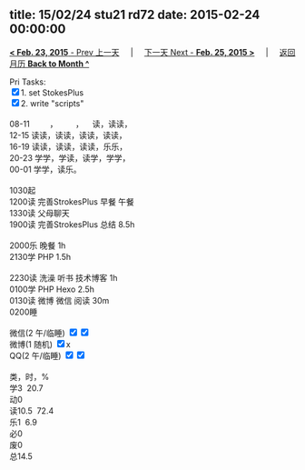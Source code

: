 title: 15/02/24 stu21 rd72
date: 2015-02-24 00:00:00
---
[**< Feb. 23, 2015** - Prev 上一天](/lifelogs/2015/02/d23.html) &nbsp; &nbsp; | &nbsp; &nbsp; [下一天 Next - **Feb. 25, 2015 >**](/lifelogs/2015/02/d25.html) &nbsp; &nbsp; |  &nbsp; &nbsp; [返回月历 **Back to Month ^**](/lifelogs/2015/02/index.html)
<br/><div>Pri Tasks:</div><div><div><input type="checkbox" checked="true"/>1. set StokesPlus</div><input type="checkbox" checked="true"/>2. write "scripts"<div><br/></div>08-11         ，        ，    读，读读，<br/>12-15 读读，读读，读读，读读，<br/>16-19 读读，读读，读读，乐乐，<br/>20-23 学学，学读，读学，学学，</div><div>00-01 学学，读乐。<br/><div><br/></div>1030起<br/>1200读 完善StrokesPlus 早餐 午餐<br/>1330读 父母聊天</div><div>1900读 完善StrokesPlus 总结 8.5h</div><div><br/></div><div>2000乐 晚餐 1h<br/>2130学 PHP 1.5h<br/><br/></div><div>2230读 洗澡 听书 技术博客 1h</div><div>0100学 PHP Hexo 2.5h</div><div>0130读 微博 微信 阅读 30m</div><div>0200睡</div><div><br/>微信(2 午/临睡) <input type="checkbox" checked="true"/><input type="checkbox" checked="true"/><br/>微博(1 随机) <input type="checkbox" checked="true"/>x<br/>QQ(2 午/临睡) <input type="checkbox" checked="true"/><input type="checkbox" checked="true"/><br/><div><br/></div>类，时，%<br/>学3  20.7<br/>动0<br/>读10.5  72.4<br/>乐1  6.9<br/>必0<br/>废0<br/>总14.5</div>